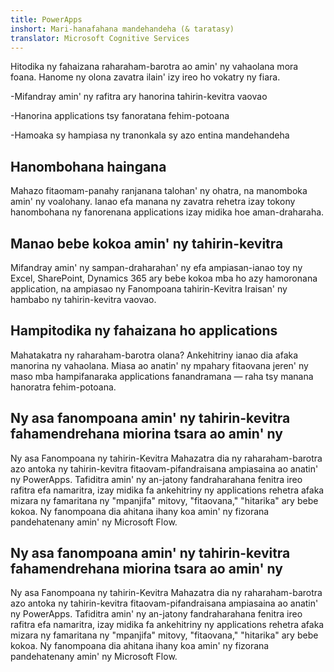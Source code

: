 ```yaml
---
title: PowerApps
inshort: Mari-hanafahana mandehandeha (& taratasy)
translator: Microsoft Cognitive Services
---
```


Hitodika ny fahaizana raharaham-barotra ao amin' ny vahaolana mora foana. Hanome ny olona zavatra ilain' izy ireo ho vokatry ny fiara.

-Mifandray amin' ny rafitra ary hanorina tahirin-kevitra vaovao

-Hanorina applications tsy fanoratana fehim-potoana

-Hamoaka sy hampiasa ny tranonkala sy azo entina mandehandeha

## Hanombohana haingana
Mahazo fitaomam-panahy ranjanana talohan' ny ohatra, na manomboka amin' ny voalohany. Ianao efa manana ny zavatra rehetra izay tokony hanombohana ny fanorenana applications izay midika hoe aman-draharaha.

## Manao bebe kokoa amin' ny tahirin-kevitra
Mifandray amin' ny sampan-draharahan' ny efa ampiasan-ianao toy ny Excel, SharePoint, Dynamics 365 ary bebe kokoa mba ho azy hamoronana application, na ampiasao ny Fanompoana tahirin-Kevitra Iraisan' ny hambabo ny tahirin-kevitra vaovao.

## Hampitodika ny fahaizana ho applications
Mahatakatra ny raharaham-barotra olana? Ankehitriny ianao dia afaka manorina ny vahaolana. Miasa ao anatin' ny mpahary fitaovana jeren' ny maso mba hampifanaraka applications fanandramana — raha tsy manana hanoratra fehim-potoana.

## Ny asa fanompoana amin' ny tahirin-kevitra fahamendrehana miorina tsara ao amin' ny
Ny asa Fanompoana ny tahirin-Kevitra Mahazatra dia ny raharaham-barotra azo antoka ny tahirin-kevitra fitaovam-pifandraisana ampiasaina ao anatin' ny PowerApps. Tafiditra amin' ny an-jatony fandraharahana fenitra ireo rafitra efa namaritra, izay midika fa ankehitriny ny applications rehetra afaka mizara ny famaritana ny "mpanjifa" mitovy, "fitaovana," "hitarika" ary bebe kokoa. Ny fanompoana dia ahitana ihany koa amin' ny fizorana pandehatenany amin' ny Microsoft Flow.

## Ny asa fanompoana amin' ny tahirin-kevitra fahamendrehana miorina tsara ao amin' ny
Ny asa Fanompoana ny tahirin-Kevitra Mahazatra dia ny raharaham-barotra azo antoka ny tahirin-kevitra fitaovam-pifandraisana ampiasaina ao anatin' ny PowerApps. Tafiditra amin' ny an-jatony fandraharahana fenitra ireo rafitra efa namaritra, izay midika fa ankehitriny ny applications rehetra afaka mizara ny famaritana ny "mpanjifa" mitovy, "fitaovana," "hitarika" ary bebe kokoa. Ny fanompoana dia ahitana ihany koa amin' ny fizorana pandehatenany amin' ny Microsoft Flow.



